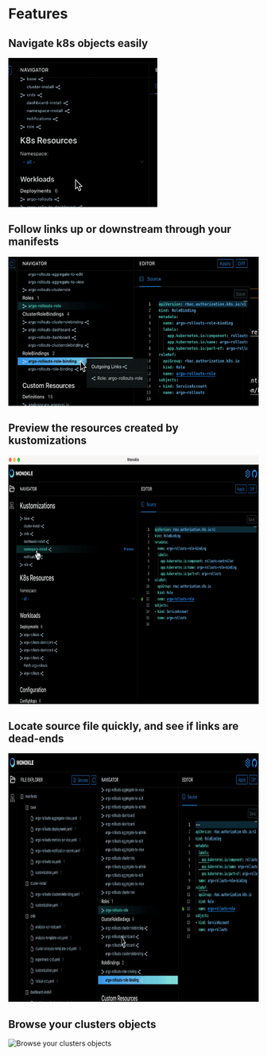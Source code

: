 # Features

## Navigate k8s objects easily

<img src="./img/navigator.gif" alt="Navigate k8s objects easily" width="300" height="300" />

## Follow links up or downstream through your manifests

<img src="./img/upstream-downstream.gif" alt="Follow links up or downstream through your manifests" width="600" height="300" />

## Preview the resources created by kustomizations

<img src="./img/kustomization.gif" alt="Preview the resources created by kustomizations" width="800" height="500" />

## Locate source file quickly, and see if links are dead-ends

<img src="./img/find-file-and-dead-links.gif" alt="Locate source file quickly, and see if links are dead-ends" width="800" height="500" />

## Browse your clusters objects

<img src="./img/cluster-objects.gif" alt="Browse your clusters objects" width="800" height="500" />
